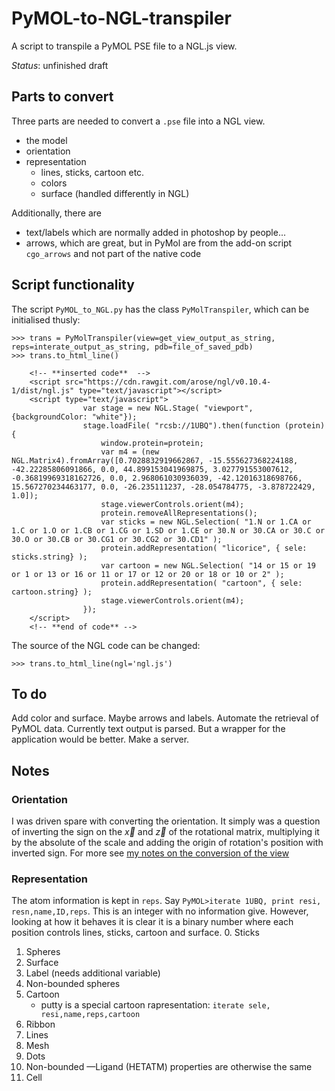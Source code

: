 # PyMOL-to-NGL-transpiler
A script to transpile a PyMOL PSE file to a NGL.js view.

*Status*: unfinished draft

## Parts to convert
Three parts are needed to convert a `.pse` file into a NGL view.
* the model
* orientation
* representation
    * lines, sticks, cartoon etc.
    * colors
    * surface (handled differently in NGL)

Additionally, there are
* text/labels which are normally added in photoshop by people...
* arrows, which are great, but in PyMol are from the add-on script `cgo_arrows` and not part of the native code

## Script functionality
The script `PyMOL_to_NGL.py` has the class `PyMolTranspiler`, which can be initialised thusly:

    >>> trans = PyMolTranspiler(view=get_view_output_as_string, reps=interate_output_as_string, pdb=file_of_saved_pdb)
    >>> trans.to_html_line()

        <!-- **inserted code**  -->
        <script src="https://cdn.rawgit.com/arose/ngl/v0.10.4-1/dist/ngl.js" type="text/javascript"></script>
        <script type="text/javascript">
                    var stage = new NGL.Stage( "viewport",{backgroundColor: "white"});
                    stage.loadFile( "rcsb://1UBQ").then(function (protein) {
                        window.protein=protein;
                        var m4 = (new NGL.Matrix4).fromArray([0.7028832919662867, -15.555627368224188, -42.22285806091866, 0.0, 44.899153041969875, 3.027791553007612, -0.36819969318162726, 0.0, 2.968061030936039, -42.12016318698766, 15.567270234463177, 0.0, -26.235111237, -28.054784775, -3.878722429, 1.0]);
                        stage.viewerControls.orient(m4);
                        protein.removeAllRepresentations();
                        var sticks = new NGL.Selection( "1.N or 1.CA or 1.C or 1.O or 1.CB or 1.CG or 1.SD or 1.CE or 30.N or 30.CA or 30.C or 30.O or 30.CB or 30.CG1 or 30.CG2 or 30.CD1" );
                        protein.addRepresentation( "licorice", { sele: sticks.string} );
                        var cartoon = new NGL.Selection( "14 or 15 or 19 or 1 or 13 or 16 or 11 or 17 or 12 or 20 or 18 or 10 or 2" );
                        protein.addRepresentation( "cartoon", { sele: cartoon.string} );
                        stage.viewerControls.orient(m4);
                    });
        </script>
        <!-- **end of code** -->
        
The source of the NGL code can be changed:

    >>> trans.to_html_line(ngl='ngl.js')
    
## To do
Add color and surface. Maybe arrows and labels.
Automate the retrieval of PyMOL data. Currently text output is parsed. But a wrapper for the application would be better.
Make a server.

## Notes
### Orientation
I was driven spare with converting the orientation. It simply was a question of inverting the sign on the $\vec{x}$ and $\vec{z}$ of the rotational matrix, multiplying it by the absolute of the scale and adding the origin of rotation's position with inverted sign.
For more see [my notes on the conversion of the view](notes_on_view_conversion.md)

### Representation
The atom information is kept in `reps`. Say `PyMOL>iterate 1UBQ, print resi, resn,name,ID,reps`.
This is an integer with no information give. However, looking at how it behaves it is clear it is a binary number where each position controls lines, sticks, cartoon and surface.
0. Sticks
1. Spheres
2. Surface
3. Label (needs additional variable)
4. Non-bounded spheres
5. Cartoon
    * putty is a special cartoon rapresentation: `iterate sele, resi,name,reps,cartoon`
6. Ribbon
7. Lines
8. Mesh
9. Dots
11. Non-bounded &mdash;Ligand (HETATM) properties are otherwise the same
12. Cell
